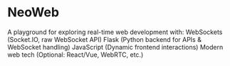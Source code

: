 # NeoWeb
A playground for exploring real-time web development with:  WebSockets (Socket.IO, raw WebSocket API)  Flask (Python backend for APIs &amp; WebSocket handling)  JavaScript (Dynamic frontend interactions)  Modern web tech (Optional: React/Vue, WebRTC, etc.) 
